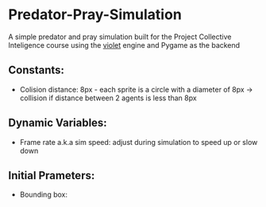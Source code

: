 # Predator-Pray-Simulation

A simple predator and pray simulation built for the Project Collective Inteligence course using the [violet](https://github.com/m-rots/violet) engine and Pygame as the backend

## Constants:

- Colision distance: 8px - each sprite is a circle with a diameter of 8px -> collision if distance between 2 agents is less than 8px

## Dynamic Variables:

- Frame rate a.k.a sim speed: adjust during simulation to speed up or slow down 

## Initial Prameters:
- Bounding box:

